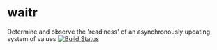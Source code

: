 # waitr
Determine and observe the 'readiness' of an asynchronously updating system of values
[![Build Status](https://travis-ci.org/zenflow/waitr.svg?branch=master)](https://travis-ci.org/zenflow/waitr)
